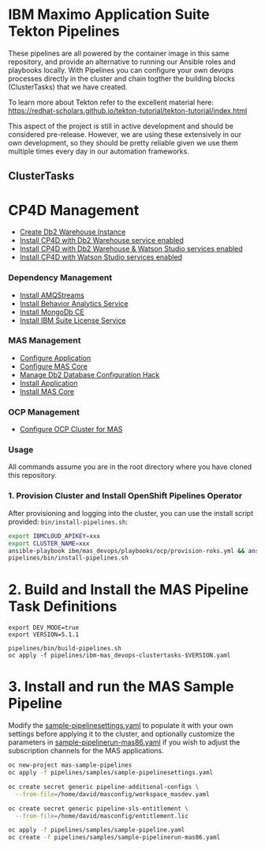 # IBM Maximo Application Suite Tekton Pipelines

These pipelines are all powered by the container image in this same repository, and provide an alternative to running our Ansible roles and playbooks locally.  With Pipelines you can configure your own devops processes directly in the cluster and chain togther the building blocks (ClusterTasks) that we have created.

To learn more about Tekton refer to the excellent material here: https://redhat-scholars.github.io/tekton-tutorial/tekton-tutorial/index.html

This aspect of the project is still in active development and should be considered pre-release.  However, we are using these extensively in our own development, so they should be pretty reliable given we use them multiple times every day in our automation frameworks.

## ClusterTasks

# CP4D Management
- [Create Db2 Warehouse Instance](tasks/dependencies/create-db2-instance.yaml)
- [Install CP4D with Db2 Warehouse service enabled](tasks/dependencies/install-db2.yaml)
- [Install CP4D with Db2 Warehouse & Watson Studio services enabled](tasks/dependencies/install-fullstack.yaml)
- [Install CP4D with Watson Studio services enabled](tasks/dependencies/install-watsonstudio.yaml)

### Dependency Management
- [Install AMQStreams](tasks/dependencies/install-amqstreams.yaml)
- [Install Behavior Analytics Service](tasks/bas/install-bas.yaml)
- [Install MongoDb CE](tasks/dependencies/install-mongodb-ce.yaml)
- [Install IBM Suite License Service](tasks/sls/install-sls.yaml)

### MAS Management
- [Configure Application](tasks/mas/configure-app.yaml)
- [Configure MAS Core](tasks/mas/configure-suite.yaml)
- [Manage Db2 Database Configuration Hack](tasks/mas/hack-manage-db2.yaml)
- [Install Application](tasks/mas/install-app.yaml)
- [Install MAS Core](tasks/mas/install-suite.yaml)

### OCP Management
- [Configure OCP Cluster for MAS](tasks/ocp/configure-ocp.yaml)


### Usage
All commands assume you are in the root directory where you have cloned this repository.

### 1. Provision Cluster and Install OpenShift Pipelines Operator
After provisioning and logging into the cluster, you can use the install script provided: `bin/install-pipelines.sh`:

```bash
export IBMCLOUD_APIKEY=xxx
export CLUSTER_NAME=xxx
ansible-playbook ibm/mas_devops/playbooks/ocp/provision-roks.yml && ansible-playbook ibm/mas_devops/playbooks/cp4d/hack-worker-nodes.yml
pipelines/bin/install-pipelines.sh
```


# 2. Build and Install the MAS Pipeline Task Definitions
```
export DEV_MODE=true
export VERSION=5.1.1

pipelines/bin/build-pipelines.sh
oc apply -f pipelines/ibm-mas_devops-clustertasks-$VERSION.yaml
```

# 3. Install and run the MAS Sample Pipeline
Modify the [sample-pipelinesettings.yaml](samples/sample-pipelinesettings.yaml) to populate it with your own settings before applying it to the cluster, and optionally customize the parameters in [sample-pipelinerun-mas86.yaml](samples/sample-pipelinerun-mas86.yaml) if you wish to adjust the subscription channels for the MAS applications.

```bash
oc new-project mas-sample-pipelines
oc apply -f pipelines/samples/sample-pipelinesettings.yaml

oc create secret generic pipeline-additional-configs \
  --from-file=/home/david/masconfig/workspace_masdev.yaml

oc create secret generic pipeline-sls-entitlement \
  --from-file=/home/david/masconfig/entitlement.lic

oc apply -f pipelines/samples/sample-pipeline.yaml
oc create -f pipelines/samples/sample-pipelinerun-mas86.yaml
```
